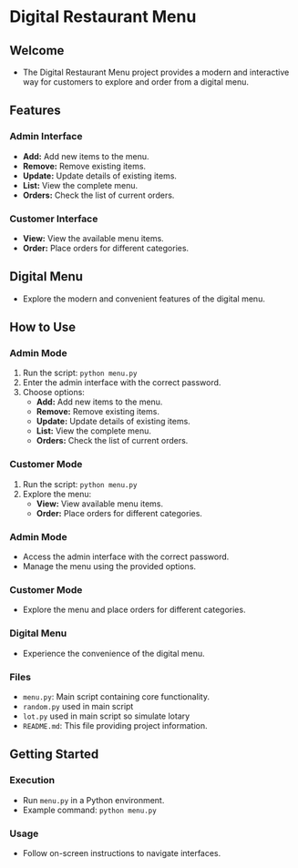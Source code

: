 # Digital Restaurant Menu

## Welcome
- The Digital Restaurant Menu project provides a modern and interactive way for customers to explore and order from a digital menu.

## Features

### Admin Interface
- **Add:** Add new items to the menu.
- **Remove:** Remove existing items.
- **Update:** Update details of existing items.
- **List:** View the complete menu.
- **Orders:** Check the list of current orders.

### Customer Interface
- **View:** View the available menu items.
- **Order:** Place orders for different categories.

## Digital Menu
- Explore the modern and convenient features of the digital menu.

## How to Use

### Admin Mode
1. Run the script: `python menu.py`
2. Enter the admin interface with the correct password.
3. Choose options:
   - **Add:** Add new items to the menu.
   - **Remove:** Remove existing items.
   - **Update:** Update details of existing items.
   - **List:** View the complete menu.
   - **Orders:** Check the list of current orders.

### Customer Mode
1. Run the script: `python menu.py`
2. Explore the menu:
   - **View:** View available menu items.
   - **Order:** Place orders for different categories.


### Admin Mode
- Access the admin interface with the correct password.
- Manage the menu using the provided options.

### Customer Mode
- Explore the menu and place orders for different categories.

### Digital Menu
- Experience the convenience of the digital menu.


### Files
- `menu.py`: Main script containing core functionality.
- `random.py` used in main script
- `lot.py` used in main script so simulate lotary
- `README.md`: This file providing project information.

## Getting Started

### Execution
- Run `menu.py` in a Python environment.
- Example command: `python menu.py`

### Usage
- Follow on-screen instructions to navigate interfaces.


